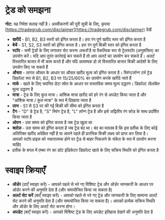 # **ट्रेड को समझना**

**नोट:** यह निवेश सलाह नहीं है। अस्वीकरणों की पूरी सूची के लिए, कृपया [https://tradegrub.com/disclaimer](https://tradegrub.com/disclaimer) देखें

- **खरीदें** - B1, B2, B3 स्तरों को इंगित करता है। हरा रंग पूर्ण खरीद स्तर को इंगित करता है
- **बेचें** - S1, S2, S3 स्तरों को इंगित करता है। हरा रंग पूर्ण बिक्री स्तर को इंगित करता है
- **स्टॉप** - सभी ट्रेडों के लिए लगातार सेट करना *ज़रूरी* है या वैकल्पिक रूप से ट्रेलस्टॉप (अनुशंसित) का उपयोग करें। यदि आप तुरंत कार्रवाई कर सकते हैं तो आप अलर्ट का उपयोग कर सकते हैं। अलर्ट विस्तारित बाजार में भी काम करते हैं और यदि आवश्यक हो तो विस्तारित बाजार बिक्री आदेशों के लिए उपयोग किए जा सकते हैं
- **औसत** - लागत औसत के आधार पर औसत खरीद मूल्य को इंगित करता है। स्विंग/लॉन्ग टर्म ट्रेड डिफ़ॉल्ट रूप से B1, B2, B3 पर 15/25/60% का उपयोग करके खरीदे जाते हैं
- **मार्क** - खाते के लिए चयनित डेटा स्रोत के आधार पर वास्तविक समय मूल्य उद्धरण। डिफ़ॉल्ट *विलंबित* मूल्य उद्धरण है
- **मात्रा** - ट्रेड के लिए कुल मात्रा। आंशिक मात्रा खरीद को हरे रंग से अपडेट किया जाता है और "आंशिक मात्रा / कुल मात्रा" के रूप में दिखाया जाता है
- **लाभ** - S1 से S3 पर की गई बिक्री की सीमा को इंगित करता है
- **टैग** - "D" डे ट्रेड है, "S" स्विंग ट्रेड है, "L" लॉन्ग ट्रेड है और इसे अद्वितीय रंग कोड के साथ प्रदर्शित किया जाता है
- **ओपन** - उस समय को इंगित करता है जब ट्रेड खुला था
- **क्लोज़** - उस समय को इंगित करता है जब ट्रेड बंद था। बंद का मतलब है कि इस प्रतीक के लिए कोई अतिरिक्त खरीद अपेक्षित नहीं है या आपने पहले ही प्रारंभिक बिक्री लक्ष्य को प्राप्त कर लिया है। आपको स्टॉप प्राइस को नकारात्मक होने पर ट्रेड से बाहर निकलने के संकेत के रूप में उपयोग करना चाहिए
- प्रतीक के बगल में एम्बर रंग का डॉट इंडिकेटर डिफ़ॉल्ट खाते के लिए सक्रिय स्थिति को इंगित करता है

# स्वाइप क्रियाएँ
- **ऑर्डर** (दाएँ स्वाइप करें) - आपको पहले से भरे गए विशिष्ट ट्रेड और ऑर्डर जानकारी के आधार पर ऑर्डर करने की अनुमति देता है (और समायोजित किया जा सकता है)
- **अलर्ट सेट करें** (बाएँ स्वाइप करें) - आपको पहले से भरे गए ट्रेड और जानकारी के लिए सामान्य अलर्ट सेट करने की अनुमति देता है (और समायोजित किया जा सकता है)। आपको प्रत्येक सक्रिय स्थिति और ऑर्डर के लिए अलर्ट सेट करना होगा।
- **अपडेट** (बाएँ स्वाइप करें) - आपको विशिष्ट ट्रेड के लिए अपडेट इतिहास देखने की अनुमति देता है

